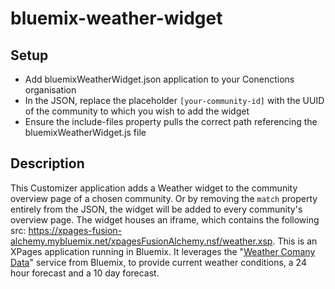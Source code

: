 # bluemix-weather-widget

## Setup
- Add bluemixWeatherWidget.json application to your Conenctions organisation
- In the JSON, replace the placeholder `[your-community-id]` with the UUID of the community to which you wish to add the widget
- Ensure the include-files property pulls the correct path referencing the bluemixWeatherWidget.js file

## Description
This Customizer application adds a Weather widget to the community overview page of a chosen community. Or by removing the `match` property entirely from the JSON, the widget will be added to every community's overview page. The widget houses an iframe, which contains the following src: https://xpages-fusion-alchemy.mybluemix.net/xpagesFusionAlchemy.nsf/weather.xsp. This is an XPages application running in Bluemix. It leverages the "[Weather Comany Data](https://www.ng.bluemix.net/docs/services/Weather/index.html)" service from Bluemix, to provide current weather conditions, a 24 hour forecast and a 10 day forecast. 
